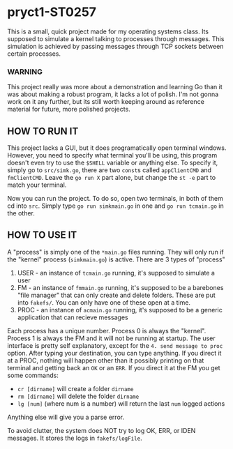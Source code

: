 # pryct1-ST0257
This is a small, quick project made for my operating systems class. Its supposed to simulate a kernel talking to processes through messages. This simulation is achieved by passing messages through TCP sockets between certain processes.

### WARNING
This project really was more about a demonstration and learning Go than it was about making a robust program, it lacks a lot of polish. I'm not gonna work on it any further, but its still worth keeping around as reference material for future, more polished projects.


## HOW TO RUN IT
This project lacks a GUI, but it does programatically open terminal windows. However, you need to specify what terminal you'll be using, this program doesn't even try to use the `$SHELL` variable or anything else. To specify it, simply go to `src/simk.go`, there are two `const`s called `appClientCMD` and `fmClientCMD`. Leave the `go run X` part alone, but change the `st -e` part to match your terminal. 

Now you can run the project. To do so, open two terminals, in both of them cd into `src`. Simply type `go run simkmain.go` in one and `go run tcmain.go` in the other. 


## HOW TO USE IT
A "process" is simply one of the `*main.go` files running. They will only run if the "kernel" process (`simkmain.go`) is active. There are 3 types of "process"
1. USER - an instance of `tcmain.go` running, it's supposed to simulate a user
2. FM - an instance of `fmmain.go` running, it's supposed to be a barebones "file manager" that can only create and delete folders. These are put into `fakefs/`. You can only have one of these open at a time.
3. PROC - an instance of `acmain.go` running, it's supposed to be a generic application that can recieve messages

Each process has a unique number. Process 0 is always the "kernel". Process 1 is always the FM and it will not be running at startup. The user interface is pretty self explanatory, except for the `4. send message to proc` option. After typing your destination, you can type anything. If you direct it at a PROC, nothing will happen other than it possibly printing on that terminal and getting back an `OK` or an `ERR`. If you direct it at the FM you get some commands:
- `cr [dirname]` will create a folder `dirname`
- `rm [dirname]` will delete the folder `dirname`
- `lg [num]` (where num is a number) will return the last `num` logged actions

Anything else will give you a parse error. 

To avoid clutter, the system does NOT try to log OK, ERR, or IDEN messages. It stores the logs in `fakefs/logFile`. 
